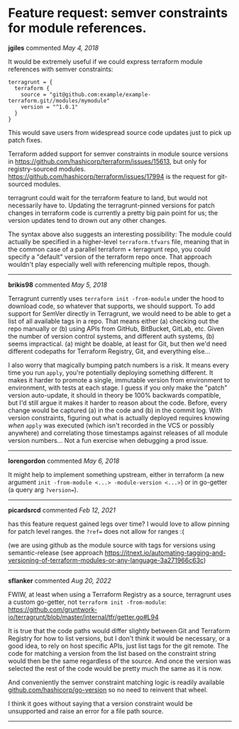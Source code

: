 # Feature request: semver constraints for module references.

**jgiles** commented *May 4, 2018*

It would be extremely useful if we could express terraform module references with semver constraints:

```
terragrunt = {
  terraform {
    source = "git@github.com:example/example-terraform.git//modules/mymodule"
    version = "^1.0.1"
  }
}
```

This would save users from widespread source code updates just to pick up patch fixes.

Terraform added support for semver constraints in module source versions in https://github.com/hashicorp/terraform/issues/15613, but only for registry-sourced modules. https://github.com/hashicorp/terraform/issues/17994 is the request for git-sourced modules.

terragrunt could wait for the terraform feature to land, but would not necessarily have to. Updating the terragrunt-pinned versions for patch changes in terraform code is currently a pretty big pain point for us; the version updates tend to drown out any other changes.

The syntax above also suggests an interesting possibility: The module could actually be specified in a higher-level `terraform.tfvars` file, meaning that in the common case of a parallel terraform + terragrunt repo, you could specify a "default" version of the terraform repo once. That approach wouldn't play especially well with referencing multiple repos, though.
<br />
***


**brikis98** commented *May 5, 2018*

Terragrunt currently uses `terraform init -from-module` under the hood to download code, so whatever that supports, we should support. To add support for SemVer directly in Terragrunt, we would need to be able to get a list of all available tags in a repo. That means either (a) checking out the repo manually or (b) using APIs from GitHub, BitBucket, GitLab, etc. Given the number of version control systems, and different auth systems, (b) seems impractical. (a) might be doable, at least for Git, but then we'd need different codepaths for Terraform Registry, Git, and everything else...

I also worry that magically bumping patch numbers is a risk. It means every time you run `apply`, you're potentially deploying something different. It makes it harder to promote a single, immutable version from environment to environment, with tests at each stage. I guess if you only make the "patch" version auto-update, it should in theory be 100% backwards compatible, but I'd still argue it makes it harder to reason about the code. Before, every change would be captured (a) in the code and (b) in the commit log. With version constraints, figuring out what is actually deployed requires knowing *when* `apply` was executed (which isn't recorded in the VCS or possibly anywhere) and correlating those timestamps against releases of all module version numbers... Not a fun exercise when debugging a prod issue.
***

**lorengordon** commented *May 6, 2018*

It might help to implement something upstream, either in terraform (a new argument `init -from-module <...> -module-version <...>`) or in go-getter (a query arg `?version=`). 
***

**picardsrcd** commented *Feb 12, 2021*

has this feature request gained legs over time? I would love to allow pinning for patch level ranges. the `?ref=` does not allow for ranges :(

(we are using github as the module source with tags for versions using semantic-release (see approach https://itnext.io/automating-tagging-and-versioning-of-terraform-modules-or-any-language-3a271966c63c)
***

**sflanker** commented *Aug 20, 2022*

FWIW, at least when using a Terraform Registry as a source, terragrunt uses a custom go-getter, not `terraform init -from-module`: https://github.com/gruntwork-io/terragrunt/blob/master/internal/tfr/getter.go#L94

It is true that the code paths would differ slightly between Git and Terraform Registry for how to list versions, but I don't think it would be necessary, or a good idea, to rely on host specific APIs, just list tags for the git remote. The code for matching a version from the list based on the constraint string would then be the same regardless of the source. And once the version was selected the rest of the code would be pretty much the same as it is now.

And conveniently the semver constraint matching logic is readily available [github.com/hashicorp/go-version](https://github.com/hashicorp/go-version/blob/main/constraint.go) so no need to reinvent that wheel.

I think it goes without saying that a version constraint would be unsupported and raise an error for a file path source.
***

